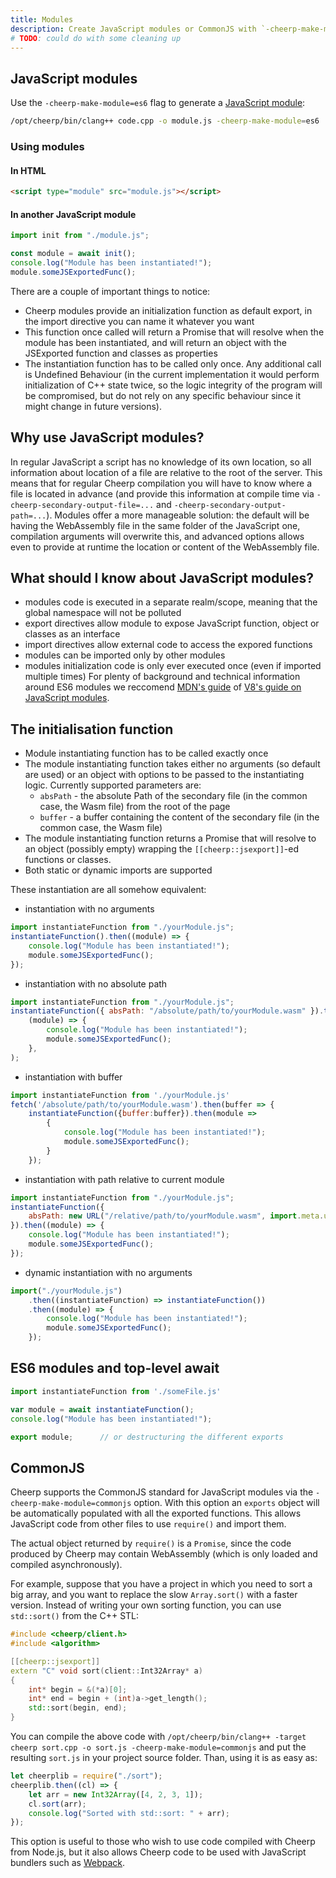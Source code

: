 ```yaml
---
title: Modules
description: Create JavaScript modules or CommonJS with `-cheerp-make-module`
# TODO: could do with some cleaning up
---
```


## JavaScript modules

Use the `-cheerp-make-module=es6` flag to generate a [JavaScript module](https://developer.mozilla.org/en-US/docs/Web/JavaScript/Guide/Modules):

```bash "-cheerp-make-module=es6"
/opt/cheerp/bin/clang++ code.cpp -o module.js -cheerp-make-module=es6
```

### Using modules

#### In HTML

```html 'type="module"'
<script type="module" src="module.js"></script>
```

#### In another JavaScript module

```javascript
import init from "./module.js";

const module = await init();
console.log("Module has been instantiated!");
module.someJSExportedFunc();
```

There are a couple of important things to notice:

- Cheerp modules provide an initialization function as default export, in the import directive you can name it whatever you want
- This function once called will return a Promise that will resolve when the module has been instantiated, and will return an object with the JSExported function and classes as properties
- The instantiation function has to be called only once. Any additional call is Undefined Behaviour (in the current implementation it would perform initialization of C++ state twice, so the logic integrity of the program will be compromised, but do not rely on any specific behaviour since it might change in future versions).

## Why use JavaScript modules?

In regular JavaScript a script has no knowledge of its own location, so all information about location of a file are relative to the root of the server.
This means that for regular Cheerp compilation you will have to know where a file is located in advance (and provide this information at compile time via `-cheerp-secondary-output-file=...` and `-cheerp-secondary-output-path=...`).
Modules offer a more manageable solution: the default will be having the WebAssembly file in the same folder of the JavaScript one, compilation arguments will overwrite this, and advanced options allows even to provide at runtime the location or content of the WebAssembly file.

## What should I know about JavaScript modules?

- modules code is executed in a separate realm/scope, meaning that the global namespace will not be polluted
- export directives allow module to expose JavaScript function, object or classes as an interface
- import directives allow external code to access the expored functions
- modules can be imported only by other modules
- modules initialization code is only ever executed once (even if imported multiple times)
  For plenty of background and technical information around ES6 modules we reccomend [MDN's guide](https://developer.mozilla.org/en-US/docs/Web/JavaScript/Guide/Modules) of [V8's guide on JavaScript modules](https://v8.dev/features/modules).

## The initialisation function

- Module instantiating function has to be called exactly once
- The module instantiating function takes either no arguments (so default are used) or an object with options to be passed to the instantiating logic. Currently supported parameters are:
  - `absPath` - the absolute Path of the secondary file (in the common case, the Wasm file) from the root of the page
  - `buffer` - a buffer containing the content of the secondary file (in the common case, the Wasm file)
- The module instantiating function returns a Promise that will resolve to an object (possibly empty) wrapping the `[[cheerp::jsexport]]`-ed functions or classes.
- Both static or dynamic imports are supported

These instantiation are all somehow equivalent:

- instantiation with no arguments

```js
import instantiateFunction from "./yourModule.js";
instantiateFunction().then((module) => {
	console.log("Module has been instantiated!");
	module.someJSExportedFunc();
});
```

- instantiation with no absolute path

```js
import instantiateFunction from "./yourModule.js";
instantiateFunction({ absPath: "/absolute/path/to/yourModule.wasm" }).then(
	(module) => {
		console.log("Module has been instantiated!");
		module.someJSExportedFunc();
	},
);
```

- instantiation with buffer

```js
import instantiateFunction from './yourModule.js'
fetch('/absolute/path/to/yourModule.wasm').then(buffer => {
	instantiateFunction({buffer:buffer}).then(module =>
		{
			console.log("Module has been instantiated!");
			module.someJSExportedFunc();
		}
	});
```

- instantiation with path relative to current module

```js
import instantiateFunction from "./yourModule.js";
instantiateFunction({
	absPath: new URL("/relative/path/to/yourModule.wasm", import.meta.url),
}).then((module) => {
	console.log("Module has been instantiated!");
	module.someJSExportedFunc();
});
```

- dynamic instantiation with no arguments

```js
import("./yourModule.js")
	.then((instantiateFunction) => instantiateFunction())
	.then((module) => {
		console.log("Module has been instantiated!");
		module.someJSExportedFunc();
	});
```

## ES6 modules and top-level await

```js
import instantiateFunction from './someFile.js'

var module = await instantiateFunction();
console.log("Module has been instantiated!");

export module;		// or destructuring the different exports
```

## CommonJS

Cheerp supports the CommonJS standard for JavaScript modules via the `-cheerp-make-module=commonjs` option.
With this option an `exports` object will be automatically populated with all the exported functions.
This allows JavaScript code from other files to use `require()` and import them.

The actual object returned by `require()` is a `Promise`, since the code produced by Cheerp may contain WebAssembly (which is only loaded and compiled asynchronously).

For example, suppose that you have a project in which you need to sort a big array, and you want to replace the slow `Array.sort()` with a faster version. Instead of writing your own sorting function, you can use `std::sort()` from the C++ STL:

```cpp
#include <cheerp/client.h>
#include <algorithm>

[[cheerp::jsexport]]
extern "C" void sort(client::Int32Array* a)
{
	int* begin = &(*a)[0];
	int* end = begin + (int)a->get_length();
	std::sort(begin, end);
}
```

You can compile the above code with `/opt/cheerp/bin/clang++ -target cheerp sort.cpp -o sort.js -cheerp-make-module=commonjs` and put the resulting `sort.js` in your project source folder.
Than, using it is as easy as:

```js
let cheerplib = require("./sort");
cheerplib.then((cl) => {
	let arr = new Int32Array([4, 2, 3, 1]);
	cl.sort(arr);
	console.log("Sorted with std::sort: " + arr);
});
```

This option is useful to those who wish to use code compiled with Cheerp from Node.js, but it also allows Cheerp code to be used with JavaScript bundlers such as [Webpack](https://webpack.js.org/).
